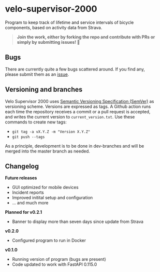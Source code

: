 # velo-supervisor-2000
Program to keep track of lifetime and service intervals of bicycle components, based on activity data from Strava.

> **Join the work, either by forking the repo and contribute with PRs or simply by submitting issues! 🙋**

## Bugs
There are currently quite a few bugs scattered around. If you find any, please submit them as an <a href="https://github.com/xivind/velo-supervisor-2000/issues" class="text-decoration-none">issue</a>.

## Versioning and branches
Velo Supervisor 2000 uses <a href="https://semver.org/" class="text-decoration-none">Semantic Versioning Specification (SemVer)</a> as versioning scheme. Versions are expressed as tags. A Github action runs each time the repository receives a commit or a pull request is accepted, and writes the current version to `current_version.txt`. Use these commands to create new tags:
- `git tag -a vX.Y.Z -m "Version X.Y.Z"`
- `git push --tags`

As a principle, development is to be done in dev-branches and will be merged into the master branch as needed.

## Changelog

**Future releases**
- GUI optimized for mobile devices
- Incident reports
- Improved initital setup and configuration
- ... and much more

**Planned for v0.2.1**
- Banner to display more than seven days since update from Strava

**v0.2.0**
- Configured program to run in Docker

**v0.1.0**
- Running version of program (bugs are present)
- Code updated to work with FastAPI 0.115.0
